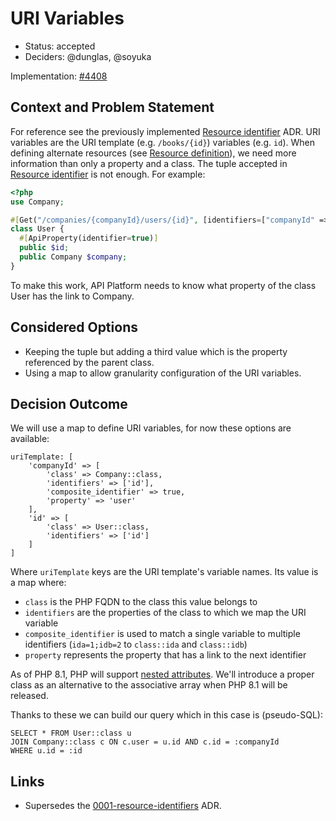 # URI Variables

* Status: accepted
* Deciders: @dunglas, @soyuka

Implementation: [#4408][pull/4408]

## Context and Problem Statement

For reference see the previously implemented [Resource identifier](0001-resource-identifiers.md) ADR. 
URI variables are the URI template (e.g. `/books/{id}`) variables (e.g. `id`). When defining alternate resources (see [Resource definition](0002-resource-definition.md)), we need more information than only a property and a class. The tuple accepted in [Resource identifier](0001-resource-identifiers.md) is not enough. For example:

```php
<?php
use Company;

#[Get("/companies/{companyId}/users/{id}", [identifiers=["companyId" => [Company::class, "id"], "id" => [User::class, "id"]]])]
class User {
  #[ApiProperty(identifier=true)]
  public $id;
  public Company $company;
}
```

To make this work, API Platform needs to know what property of the class User has the link to Company. 

## Considered Options

* Keeping the tuple but adding a third value which is the property referenced by the parent class.
* Using a map to allow granularity configuration of the URI variables.

## Decision Outcome

We will use a map to define URI variables, for now these options are available:

```
uriTemplate: [
    'companyId' => [
        'class' => Company::class,
        'identifiers' => ['id'],
        'composite_identifier' => true,
        'property' => 'user'
    ],
    'id' => [
        'class' => User::class,
        'identifiers' => ['id']
    ]
]
```

Where `uriTemplate` keys are the URI template's variable names. Its value is a map where:

- `class` is the PHP FQDN to the class this value belongs to
- `identifiers` are the properties of the class to which we map the URI variable
- `composite_identifier` is used to match a single variable to multiple identifiers (`ida=1;idb=2` to `class::ida` and `class::idb`)
- `property` represents the property that has a link to the next identifier

As of PHP 8.1, PHP will support [nested attributes](https://wiki.php.net/rfc/new_in_initializers). We'll introduce a proper class as an alternative to the associative array when PHP 8.1 will be released.

Thanks to these we can build our query which in this case is (pseudo-SQL):

```
SELECT * FROM User::class u
JOIN Company::class c ON c.user = u.id AND c.id = :companyId
WHERE u.id = :id
```

## Links 

* Supersedes the [0001-resource-identifiers](0001-resource-identifiers.md) ADR.

[pull/4408]: https://github.com/api-platform/core/pull/4408 "URI variables implementation"
